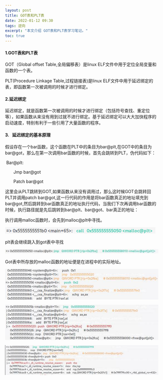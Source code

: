 ```yaml
---
layout: post
title: GOT表和PLT表
date: 2022-01-12 09:30
tags: 逆向
excerpt: "本文介绍 GOT表和PLT表学习笔记。"
toc: true
---	
```

#### 1.GOT表和PLT表

GOT（Global offset Table,全局偏移表）是linux ELF文件中用于定位全局变量和函数的一个表。

PLT(Procedure Linkage Table,过程链接表)是linux ELF文件中用于延迟绑定的表，即函数第一次被调用的时候才进行绑定。

#### 2.延迟绑定

延迟绑定，就是函数第一次被调用的时候才进行绑定（包括符号查找、重定位等），如果函数从来没有用到过就不进行绑定。基于延迟绑定可以大大加快程序的启动速度，特别有利于一些引用了大量函数的程序。

#### 3.   延迟绑定的基本原理

假设存在一个bar函数，这个函数在PLT中的条目为bar@plt,在GOT中的条目为bar@got，那么在第一次调用bar函数的时候，首先会跳转到PLT，伪代码如下：

 Bar@plt:

       Jmp bar@got

       Patch bar@got

这里会从PLT跳转到GOT,如果函数从来没有调用过，那么这时候GOT会跳转回PLT并调用patch bar@got,这一行代码的作用是将bar函数真正的地址填充到bar@got,然后跳转到bar函数真正的地址执行代码，当我们下次再调用bar函数的时候，执行路径就是先后跳转到bar@plt、bar@got、bar真正的地址：

执行调用malloc函数时，会先到malloc@plt中寻找。

![](assets/image291.png)

plt表会继续跳入到got表中寻找

![](assets/image293.jpg)

Got表中所存放的malloc函数的地址便是在进程中的实际地址。

![](assets/image295.jpg)

![](assets/image297.jpg)

![](assets/image299.jpg)
